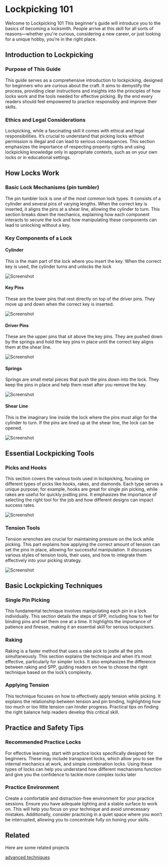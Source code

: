 
# Lockpicking 101

Welcome to Lockpicking 101 This beginner's guide will introduce you to the basics of becoming a locksmith. People arrive at this skill for all sorts of reasons—whether you're curious, considering a new career, or just looking for a unique hobby, you’re in the right place.


##  Introduction to Lockpicking

### Purpose of This Guide
This guide serves as a comprehensive introduction to lockpicking, designed for beginners who are curious about the craft. It aims to demystify the process, providing clear instructions and insights into the principles of how locks work and the tools needed for effective picking. By the end every  readers should feel empowered to practice responsibly and improve their skills.

### Ethics and Legal Considerations
Lockpicking, while a fascinating skill it comes with ethical and legal responsibilities. It’s crucial to understand that picking locks without permission is illegal and can lead to serious consequences. This section emphasizes the importance of respecting property rights and using lockpicking knowledge only in appropriate contexts, such as on your own locks or in educational settings.


## How Locks Work

### Basic Lock Mechanisms (pin tumbler)
The pin tumbler lock is one of the most common lock types. It consists of a cylinder and several pins of varying lengths. When the correct key is inserted, it aligns the pins at a shear line, allowing the cylinder to turn. This section breaks down the mechanics, explaining how each component interacts to secure the lock and how manipulating these components can lead to unlocking without a key.

### Key Components of a Lock 
#### Cylinder
This is the main part of the lock where you insert the key. When the correct key is used, the cylinder turns and unlocks the lock

![Screenshot](https://raw.githubusercontent.com/KEAGTORB/seasides2025/refs/heads/main/images/lockpicking/cylinder.jpg)

#### Key Pins 
These are the lower pins that rest directly on top of the driver pins. They move up and down when the correct key is inserted.

![Screenshot](https://raw.githubusercontent.com/KEAGTORB/seasides2025/refs/heads/main/images/lockpicking/key%20pins.jpg)

#### Driver Pins 
These are the upper pins that sit above the key pins. They are pushed down by the springs and hold the key pins in place until the correct key aligns them at the shear line.

![Screenshot](https://raw.githubusercontent.com/KEAGTORB/seasides2025/refs/heads/main/images/lockpicking/driver%20pins.jpg)

#### Springs
Springs are small metal pieces that push the pins down into the lock. They keep the pins in place and help them reset after you remove the key.

![Screenshot](https://raw.githubusercontent.com/KEAGTORB/seasides2025/refs/heads/main/images/lockpicking/springs.jpg)

#### Shear Line
This is the imaginary line inside the lock where the pins must align for the cylinder to turn. If the pins are lined up at the shear line, the lock can be opened.

![Screenshot](https://raw.githubusercontent.com/KEAGTORB/seasides2025/refs/heads/main/images/lockpicking/shear.jpg)


## Essential Lockpicking Tools
### Picks and Hooks
This section covers the various tools used in lockpicking, focusing on different types of picks like hooks, rakes, and diamonds. Each type serves a unique purpose; for example, hooks are great for single pin picking, while rakes are useful for quickly jostling pins. It emphasizes the importance of selecting the right tool for the job and how different designs can impact success rates.

![Screenshot](https://raw.githubusercontent.com/KEAGTORB/seasides2025/refs/heads/main/images/lockpicking/hooks.png)

### Tension Tools
 Tension wrenches are crucial for maintaining pressure on the lock while picking. This part explains how applying the correct amount of tension can set the pins in place, allowing for successful manipulation. It discusses various styles of tension tools, their uses, and how to integrate them effectively into your picking strategy.

 ![Screenshot](https://raw.githubusercontent.com/KEAGTORB/seasides2025/refs/heads/main/images/lockpicking/tension.png)


 ## Basic Lockpicking Techniques

 ### Single Pin Picking  
 This fundamental technique involves manipulating each pin in a lock individually. This section details the steps of SPP, including how to feel for binding pins and set them one at a time. It highlights the importance of patience and finesse, making it an essential skill for serious lockpickers.

 ### Raking 
 Raking is a faster method that uses a rake pick to jostle all the pins simultaneously. This section explains the technique and when it’s most effective, particularly for simpler locks. It also emphasizes the difference between raking and SPP, guiding readers on how to choose the right technique based on the lock’s complexity.

 ### Applying Tension
This technique focuses on how to effectively apply tension while picking. It explains the relationship between tension and pin binding, highlighting how too much or too little tension can hinder progress. Practical tips on finding the right balance help readers develop this critical skill.

## Practice and Safety Tips

### Recommended Practice Locks
For effective learning, start with practice locks specifically designed for beginners. These may include transparent locks, which allow you to see the internal mechanics at work, and simple combination locks. Using these types of locks can help you understand how different mechanisms function and give you the confidence to tackle more complex locks later

### Practice Environment
Create a comfortable and distraction-free environment for your practice sessions. Ensure you have adequate lighting and a stable surface to work on. This will help you focus on your technique and avoid unnecessary mistakes. Additionally, consider practicing in a quiet space where you won’t be interrupted, allowing you to concentrate fully on honing your skills.

## Related

Here are some related projects

[advanced techniques](https://github.com/keagtorb/seasides2025/advancedlockpicking)